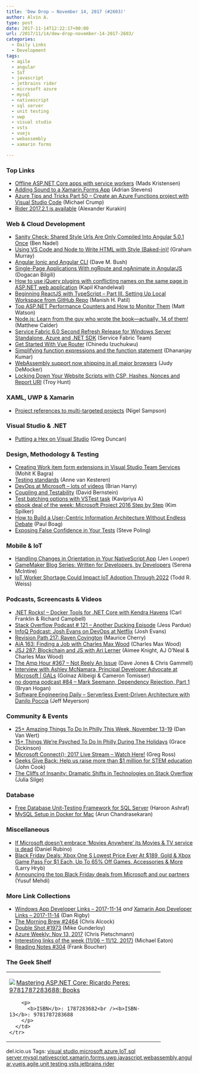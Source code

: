```yaml
---
title: 'Dew Drop – November 14, 2017 (#2603)'
author: Alvin A.
type: post
date: 2017-11-14T12:22:17+00:00
url: /2017/11/14/dew-drop-november-14-2017-2603/
categories:
  - Daily Links
  - Development
tags:
  - agile
  - angular
  - IoT
  - javascript
  - jetbrains rider
  - microsoft azure
  - mysql
  - nativescript
  - sql server
  - unit testing
  - uwp
  - visual studio
  - vsts
  - vuejs
  - webassembly
  - xamarin forms

---
```

### <a name="top"></a>Top Links

  * <a href="http://feedproxy.google.com/~r/netSlave/~3/6olzEYy-5o0/" target="_blank">Offline ASP.NET Core apps with service workers</a> (Mads Kristensen)
  * <a href="https://blog.xamarin.com/adding-sound-xamarin-forms-app/" target="_blank">Adding Sound to a Xamarin.Forms App</a> (Adrian Stevens)
  * <a href="https://www.michaelcrump.net/azure-tips-and-tricks50/" target="_blank">Azure Tips and Tricks Part 50 &#8211; Create an Azure Functions project with Visual Studio Code</a> (Michael Crump)
  * <a href="https://blog.jetbrains.com/dotnet/2017/11/13/rider-2017-2-1-available/" target="_blank">Rider 2017.2.1 is available</a> (Alexander Kurakin)



### <a name="web"></a>Web & Cloud Development

  * <a href="https://www.bennadel.com/blog/3372-sanity-check-shared-style-urls-are-only-compiled-into-angular-5-0-1-once.htm" target="_blank">Sanity Check: Shared Style Urls Are Only Compiled Into Angular 5.0.1 Once</a> (Ben Nadel)
  * <a href="https://www.infragistics.com:443/community/blogs/infragistics/archive/2017/11/13/using-vs-code-and-node-to-write-html-with-style-baked-in.aspx" target="_blank">Using VS Code and Node to Write HTML with Style (Baked-in)!</a> (Graham Murray)
  * <a href="https://blog.dmbcllc.com/angular-ionic-angular-cli/" target="_blank">Angular Ionic and Angular CLI</a> (Dave M. Bush)
  * <a href="https://code.tutsplus.com/tutorials/single-page-applications-with-ngroute-and-nganimate-in-angularjs--cms-28778" target="_blank">Single-Page Applications With ngRoute and ngAnimate in AngularJS</a> (Dogacan Bilgili)
  * <a href="http://www.techcartnow.com/how-to-use-jquery-plugins-with-conflicting-names-on-the-same-page-in-asp-net-mvc-web-application/" target="_blank">How to use jQuery plugins with conflicting names on the same page in ASP.NET web application</a> (Kapil Khandelwal)
  * <a href="https://www.codeproject.com/Articles/1211904/Beginning-ReactJS-with-TypeScript-Part-III" target="_blank">Beginning ReactJS with TypeScript – Part III. Setting Up Local Workspace from GitHub Repo</a> (Manish H. Patil)
  * <a href="https://stackify.com/asp-net-performance-counters/" target="_blank">Top ASP.NET Performance Counters and How to Monitor Them</a> (Matt Watson)
  * <a href="https://borntolearn.mslearn.net/b/weblog/posts/node-js-learn-from-the-guy-who-wrote-the-book-actually-14-of-them" target="_blank">Node.js: Learn from the guy who wrote the book—actually, 14 of them!</a> (Matthew Calder)
  * <a href="https://blogs.msdn.microsoft.com/azureservicefabric/2017/11/13/service-fabric-6-0-second-refresh-release-for-windows-server-standalone-azure-and-net-sdk/" target="_blank">Service Fabric 6.0 Second Refresh Release for Windows Server Standalone, Azure and .NET SDK</a> (Service Fabric Team)
  * <a href="https://code.tutsplus.com/tutorials/get-started-with-vue-router--cms-29759" target="_blank">Get Started With Vue Router</a> (Chinedu Izuchukwu)
  * <a href="https://debugmode.net/2017/11/14/simplifying-function-expressions-and-the-function-statement/" target="_blank">Simplifying function expressions and the function statement</a> (Dhananjay Kumar)
  * <a href="https://blog.mozilla.org/blog/2017/11/13/webassembly-edge-safari/" target="_blank">WebAssembly support now shipping in all major browsers</a> (Judy DeMocker)
  * <a href="http://feedproxy.google.com/~r/TroyHunt/~3/NzJaYLNwS0c/" target="_blank">Locking Down Your Website Scripts with CSP, Hashes, Nonces and Report URI</a> (Troy Hunt)



### <a name="silverlight"></a>XAML, UWP & Xamarin

  * <a href="http://compiledexperience.com/blog/posts/project-references-multi-targeting" target="_blank">Project references to multi-targeted projects</a> (Nigel Sampson)



### <a name="dotnet"></a>Visual Studio & .NET

  * <a href="https://channel9.msdn.com/coding4fun/blog/Putting-a-Hex-on-Visual-Studio?WT.mc_id=DX_MVP4025064" target="_blank">Putting a Hex on Visual Studio</a> (Greg Duncan)



### <a name="design"></a>Design, Methodology & Testing

  * <a href="https://blogs.msdn.microsoft.com/devops/2017/11/13/creating-work-item-form-extensions-in-visual-studio-team-services/" target="_blank">Creating Work item form extensions in Visual Studio Team Services</a> (Mohit K Bagra)
  * <a href="https://annevankesteren.nl/2017/11/testing-standards" target="_blank">Testing standards</a> (Anne van Kesteren)
  * <a href="https://blogs.msdn.microsoft.com/bharry/2017/11/13/devops-at-microsoft-lots-of-videos/" target="_blank">DevOps at Microsoft – lots of videos</a> (Brian Harry)
  * <a href="https://dzone.com/articles/coupling-and-testability?utm_medium=feed&utm_source=feedpress.me&utm_campaign=Feed%3A+dzone%2Fagile" target="_blank">Coupling and Testability</a> (David Bernstein)
  * <a href="https://blogs.msdn.microsoft.com/devops/2017/11/14/test-batching-options-with-vstest-task/" target="_blank">Test batching options with VSTest task</a> (Kavipriya A)
  * <a href="https://blogs.msdn.microsoft.com/microsoft_press/2017/11/13/ebook-deal-of-the-week-microsoft-project-2016-step-by-step-3/" target="_blank">ebook deal of the week: Microsoft Project 2016 Step by Step</a> (Kim Spilker)
  * <a href="https://boagworld.com/content-strategy/information-architecture/" target="_blank">How to Build a User-Centric Information Architecture Without Endless Debate</a> (Paul Boag)
  * <a href="https://www.stickyminds.com/article/exposing-false-confidence-your-tests" target="_blank">Exposing False Confidence in Your Tests</a> (Steve Poling)



### <a name="mobile"></a>Mobile & IoT

  * <a href="https://www.nativescript.org/blog/handling-changes-in-orientation-in-your-nativescript-app" target="_blank">Handling Changes in Orientation in Your NativeScript App</a> (Jen Looper)
  * <a href="https://developer.amazon.com/blogs/appstore/post/1b12eeff-c38c-4087-9b1b-b9727548adb4/gamemaker-developer-blog-series" target="_blank">GameMaker Blog Series: Written for Developers, by Developers</a> (Serena McIntire)
  * <a href="http://www.itprotoday.com/internet-things-iot/iot-worker-shortage-could-impact-iot-adoption-through-2022" target="_blank">IoT Worker Shortage Could Impact IoT Adoption Through 2022</a> (Todd R. Weiss)



### <a name="podcasts"></a>Podcasts, Screencasts & Videos

  * <a href="http://www.dotnetrocks.com/default.aspx?ShowNum=1493" target="_blank">.NET Rocks! &#8211; Docker Tools for .NET Core with Kendra Havens</a> (Carl Franklin & Richard Campbell)
  * <a href="https://stackoverflow.blog/2017/11/13/podcast-121-another-ducking-episode/" target="_blank">Stack Overflow Podcast # 121 – Another Ducking Episode</a> (Jess Pardue)
  * <a href="http://www.infoq.com/podcasts/Josh-Evans-netflix?utm_campaign=infoq_content&utm_source=infoq&utm_medium=feed&utm_term=global" target="_blank">InfoQ Podcast: Josh Evans on DevOps at Netflix</a> (Josh Evans)
  * <a href="http://revisionpath.simplecast.fm/f002f118" target="_blank">Revision Path 217: Raven Covington</a> (Maurice Cherry)
  * <a href="https://devchat.tv/adv-in-angular/aia-163-finding-job-charles-max-wood" target="_blank">AiA 163: Finding a Job with Charles Max Wood</a> (Charles Max Wood)
  * <a href="https://devchat.tv/js-jabber/jsj-287-blockchain-js-ari-lerner" target="_blank">JSJ 287: Blockchain and JS with Ari Lerner</a> (Aimee Knight, AJ O&#8217;Neal & Charles Max Wood)
  * <a href="http://feedproxy.google.com/~r/TheAmpHour/~3/u21ldmxsrwM/" target="_blank">The Amp Hour #367 – Not Reely An Issue</a> (Dave Jones & Chris Gammell)
  * <a href="https://channel9.msdn.com/Shows/GALs/Interview-with-Ashley-McNamara-Principal-Developer-Advocate-at-Microsoft?WT.mc_id=DX_MVP4025064" target="_blank">Interview with Ashley McNamara, Principal Developer Advocate at Microsoft | GALs</a> (Golnaz Alibeigi & Cameron Tomisser)
  * <a href="http://feedproxy.google.com/~r/NoDogmaPodcast/~3/iTAocENkaLM/" target="_blank">no dogma podcast #84 &#8211; Mark Seemann, Dependency Rejection, Part 1</a> (Bryan Hogan)
  * <a href="https://softwareengineeringdaily.com/2017/11/14/serverless-event-driven-architecture-with-danilo-poccia/" target="_blank">Software Engineering Daily &#8211; Serverless Event-Driven Architecture with Danilo Poccia</a> (Jeff Meyerson)



### <a name="events"></a>Community & Events

  * <a href="http://www.uwishunu.com/2017/11/25-amazing-things-philly-week-november-13-19/" target="_blank">25+ Amazing Things To Do In Philly This Week, November 13-19</a> (Dan Van Wert)
  * <a href="http://www.uwishunu.com/2017/11/things-to-do-philly-holidays/" target="_blank">15+ Things We’re Psyched To Do In Philly During The Holidays</a> (Grace Dickinson)
  * <a href="https://www.leadtools.com/blog/news/microsoft-connect-2017-live-stream-watch/" target="_blank">Microsoft Connect(); 2017 Live Stream – Watch Here!</a> (Greg Ross)
  * <a href="https://www.geekwire.com/2017/geeks-give-back-help-us-raise-1-million-stem-education/" target="_blank">Geeks Give Back: Help us raise more than $1 million for STEM education</a> (John Cook)
  * <a href="https://stackoverflow.blog/2017/11/13/cliffs-insanity-dramatic-shifts-technologies-stack-overflow/" target="_blank">The Cliffs of Insanity: Dramatic Shifts in Technologies on Stack Overflow</a> (Julia Silge)



### <a name="sql"></a>Database

  * <a href="http://feedproxy.google.com/~r/MSSQLTips-LatestSqlServerTips/~3/11HZVCGC9Vg/tip.asp" target="_blank">Free Database Unit-Testing Framework for SQL Server</a> (Haroon Ashraf)
  * <a href="https://dzone.com/articles/docker-for-mac-mysql-setup?utm_medium=feed&utm_source=feedpress.me&utm_campaign=Feed%3A+dzone" target="_blank">MySQL Setup in Docker for Mac</a> (Arun Chandrasekaran)



### <a name="misc"></a>Miscellaneous

  * <a href="http://feedproxy.google.com/~r/wmexperts/~3/_YUeX30HISg/if-microsoft-embrace-movies-anywhere-dead-consumers" target="_blank">If Microsoft doesn&#8217;t embrace &#8216;Movies Anywhere&#8217; its Movies & TV service is dead</a> (Daniel Rubino)
  * <a href="http://feedproxy.google.com/~r/MajorNelson/~3/yEf1V5e1xws/" target="_blank">Black Friday Deals: Xbox One S Lowest Price Ever At $189, Gold & Xbox Game Pass For $1 Each, Up To 65% Off Games, Accessories & More</a> (Larry Hryb)
  * <a href="http://blogs.windows.com/windowsexperience/2017/11/13/announcing-top-black-friday-deals-microsoft-partners/?WT.mc_id=DX_MVP4025064" target="_blank">Announcing the top Black Friday deals from Microsoft and our partners</a> (Yusuf Mehdi)



### <a name="links"></a>More Link Collections

  * <a href="https://www.windowsappdev.com/2017/11/windows-app-developer-links-2017-11-14/" target="_blank">Windows App Developer Links &#8211; 2017-11-14</a> _and_ <a href="https://www.allaboutxamarin.com/2017/11/xamarin-app-developer-links-2017-11-14/" target="_blank">Xamarin App Developer Links &#8211; 2017-11-14</a> (Dan Rigby)
  * <a href="http://feedproxy.google.com/~r/ReflectivePerspective/~3/v6qB9DZoU8U/" target="_blank">The Morning Brew #2464</a> (Chris Alcock)
  * <a href="https://afreshcup.com/home/2017/11/14/double-shot-1973.html" target="_blank">Double Shot #1973</a> (Mike Gunderloy)
  * <a href="https://buildazure.com/2017/11/13/azure-weekly-nov-13-2017/" target="_blank">Azure Weekly: Nov 13, 2017</a> (Chris Pietschmann)
  * <a href="https://samestuffdifferentday.com/2017/11/13/interesting-links-of-the-week-1106-1112-2017/" target="_blank">Interesting links of the week (11/06 – 11/12, 2017)</a> (Michael Eaton)
  * <a href="http://www.frankysnotes.com/2017/11/reading-notes-304.html" target="_blank">Reading Notes #304</a> (Frank Boucher)



### <a name="shelf"></a>The Geek Shelf

<div class="wlWriterEditableSmartContent" id="scid:7dc1bd33-94bd-46fd-a20b-0131235bcd47:c594fe8a-5178-4e34-9b35-ca2ec7dbaff2" style="margin: 0px; padding: 0px; float: none; display: inline;">
  <table cellspacing="0" cellpadding="2" width="400" border="0" unselectable="on">
    <tr>
      <td valign="top" width="400">
        <p>
          <a title="Mastering ASP.NET Core: Ricardo Peres: 9781787283688: Books" href="http://www.amazon.com/exec/obidos/ASIN/1787283682/amavin-20"><img data-recalc-dims="1" decoding="async" src="https://i0.wp.com/images-na.ssl-images-amazon.com/images/I/41N3SjVFmlL._AC_US218_.jpg?w=660&#038;ssl=1" border="0" align="left" style="float:left" />Mastering ASP.NET Core: Ricardo Peres: 9781787283688: Books</a>
        </p>
        
        <p>
          <b>ISBN</b>: 1787283682<br /><b>ISBN-13</b>: 9781787283688
        </p>
      </td>
    </tr>
  </table>
</div>



<div class="wlWriterEditableSmartContent" id="scid:77ECF5F8-D252-44F5-B4EB-D463C5396A79:f167e6ab-a303-4807-8534-e27c3898d844" style="margin: 0px; padding: 0px; float: none; display: inline;">
  del.icio.us Tags: <a href="http://del.icio.us/popular/visual+studio" rel="tag">visual studio</a>,<a href="http://del.icio.us/popular/microsoft+azure" rel="tag">microsoft azure</a>,<a href="http://del.icio.us/popular/IoT" rel="tag">IoT</a>,<a href="http://del.icio.us/popular/sql+server" rel="tag">sql server</a>,<a href="http://del.icio.us/popular/mysql" rel="tag">mysql</a>,<a href="http://del.icio.us/popular/nativescript" rel="tag">nativescript</a>,<a href="http://del.icio.us/popular/xamarin.forms" rel="tag">xamarin.forms</a>,<a href="http://del.icio.us/popular/uwp" rel="tag">uwp</a>,<a href="http://del.icio.us/popular/javascript" rel="tag">javascript</a>,<a href="http://del.icio.us/popular/webassembly" rel="tag">webassembly</a>,<a href="http://del.icio.us/popular/angular" rel="tag">angular</a>,<a href="http://del.icio.us/popular/vuejs" rel="tag">vuejs</a>,<a href="http://del.icio.us/popular/agile" rel="tag">agile</a>,<a href="http://del.icio.us/popular/unit+testing" rel="tag">unit testing</a>,<a href="http://del.icio.us/popular/vsts" rel="tag">vsts</a>,<a href="http://del.icio.us/popular/jetbrains+rider" rel="tag">jetbrains rider</a>
</div>